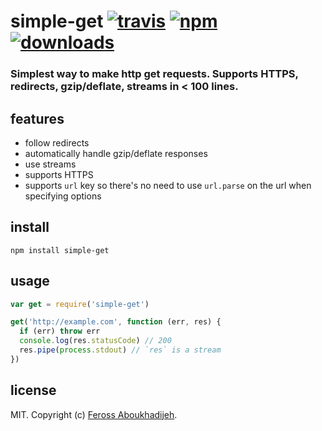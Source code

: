 # simple-get [![travis](https://img.shields.io/travis/feross/simple-get.svg)](https://travis-ci.org/feross/simple-get) [![npm](https://img.shields.io/npm/v/simple-get.svg)](https://npmjs.org/package/simple-get) [![downloads](https://img.shields.io/npm/dm/simple-get.svg)](https://npmjs.org/package/simple-get)

### Simplest way to make http get requests. Supports HTTPS, redirects, gzip/deflate, streams in < 100 lines.

## features

- follow redirects
- automatically handle gzip/deflate responses
- use streams
- supports HTTPS
- supports `url` key so there's no need to use `url.parse` on the url when specifying options

## install

```
npm install simple-get
```

## usage

```js
var get = require('simple-get')

get('http://example.com', function (err, res) {
  if (err) throw err
  console.log(res.statusCode) // 200
  res.pipe(process.stdout) // `res` is a stream
})
```

## license

MIT. Copyright (c) [Feross Aboukhadijeh](http://feross.org).
